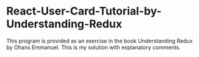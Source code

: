 # React-User-Card-Tutorial-by-Understanding-Redux

This program is provided as an exercise in the book Understanding Redux by Ohans Emmanuel. This is my solution with explanatory comments.
